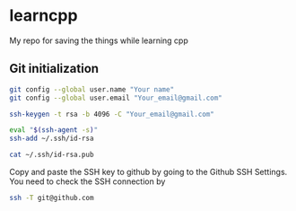 # learncpp
My repo for saving the things while learning cpp

## Git initialization

```bash
git config --global user.name "Your name"
git config --global user.email "Your_email@gmail.com"

ssh-keygen -t rsa -b 4096 -C "Your_email@gmail.com"

eval "$(ssh-agent -s)"
ssh-add ~/.ssh/id-rsa

cat ~/.ssh/id-rsa.pub
```

Copy and paste the SSH key to github by going to the Github SSH Settings. You need to check the SSH connection by 

```bash
ssh -T git@github.com
```
